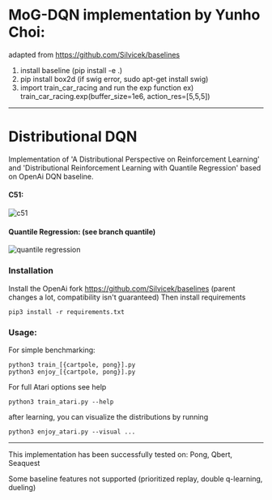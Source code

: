 # MoG-DQN implementation by Yunho Choi:
adapted from https://github.com/Silvicek/baselines
1. install baseline (pip install -e .)
2. pip install box2d       (if swig error, sudo apt-get install swig)
3. import train_car_racing  and run the exp function
    ex) train_car_racing.exp(buffer_size=1e6, action_res=[5,5,5])

---------------------------------------

# Distributional DQN
Implementation of 'A Distributional Perspective on Reinforcement Learning' and
'Distributional Reinforcement Learning with Quantile Regression'
based on OpenAi DQN baseline.

#### C51:
![c51](dist-dqn.gif)
#### Quantile Regression: (see branch quantile)
![quantile regression](quantile-dqn.gif)

### Installation
Install the OpenAi fork https://github.com/Silvicek/baselines (parent changes a lot, compatibility isn't guaranteed)
Then install requirements

    pip3 install -r requirements.txt

### Usage:
For simple benchmarking:

    python3 train_[{cartpole, pong}].py
    python3 enjoy_[{cartpole, pong}].py

For full Atari options see help

    python3 train_atari.py --help

after learning, you can visualize the distributions by running

    python3 enjoy_atari.py --visual ...

-----------------

This implementation has been successfully tested on: Pong, Qbert, Seaquest

Some baseline features not supported (prioritized replay, double q-learning, dueling)
